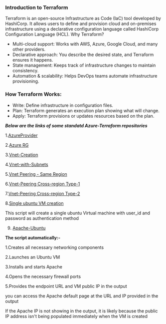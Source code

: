 ### Introduction to Terraform
Terraform is an open-source Infrastructure as Code (IaC) tool developed by HashiCorp. It allows users to define and provision cloud and on-premises infrastructure using a declarative configuration language called HashiCorp Configuration Language (HCL).
Why Terraform?
- Multi-cloud support: Works with AWS, Azure, Google Cloud, and many other providers.
- Declarative approach: You describe the desired state, and Terraform ensures it happens.
- State management: Keeps track of infrastructure changes to maintain consistency.
- Automation & scalability: Helps DevOps teams automate infrastructure provisioning.
  
### How Terraform Works:

- Write: Define infrastructure in configuration files.
- Plan: Terraform generates an execution plan showing what will change.
- Apply: Terraform provisions or updates resources based on the plan.

***Below are the links of some standatd Azure-Terraform repositories***



1.[AzureProvider](https://github.com/animesh-sarkar/Terraform/blob/main/Provider.tf "AzureProvider")

2.[Azure RG](https://github.com/animesh-sarkar/Terraform/blob/main/ResourceGroup.tf "Azure RG")

3.[Vnet-Creation](https://github.com/animesh-sarkar/Terraform/blob/main/Vnet.tf "Vnet-Creation")

4.[Vnet-with-Subnets](https://github.com/animesh-sarkar/Terraform/blob/main/Vnet_with_Subnet.tf "Vnet-with-Subnets")

5.[Vnet Peering - Same Region](https://github.com/animesh-sarkar/Terraform/blob/main/Vnet_peering_same-Region.tf "Vnet Peering - Same Region")

6.[Vnet-Peering Cross-region Type-1](https://github.com/animesh-sarkar/Terraform/blob/main/Vnet-Peering_CrossRegion-1.tf "Vnet-Peering Cross-region Type-1")

7.[Vnet-Peering Cross-region Type-2](https://github.com/animesh-sarkar/Terraform/blob/main/Vnet-Peering_CrossRegion-2.tf "Vnet-Peering Cross-region Type-2")

8.[Single ubuntu VM creation ](https://github.com/animesh-sarkar/Terraform/blob/main/ubuntuVM.tf "Single ubuntu VM creation ")

  This script will create a single ubuntu Virtual machine with user_id and password as authentication method

9. [Apache-Ubuntu](https://github.com/animesh-sarkar/Terraform/blob/main/Apache-Ubuntu.tf "Apache-Ubuntu")
    
**The script automatically:-**

1.Creates all necessary networking components

2.Launches an Ubuntu VM

3.Installs and starts Apache

4.Opens the necessary firewall ports

5.Provides the endpoint URL and VM public IP in the output

you can access the Apache default page at the URL and IP provided in the output

If the Apache IP is not showing in the output, it is likely because the public IP address isn't being populated immediately when the VM is created
